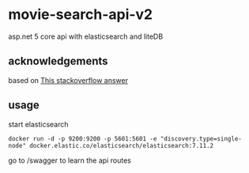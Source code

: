 # movie-search-api-v2
asp.net 5 core api with elasticsearch and liteDB 

## acknowledgements
based on [This stackoverflow answer](https://stackoverflow.com/questions/41711961/elasticsearch-user-clicks-feedback/41716811#41716811)

## usage
start elasticsearch
  ```
  docker run -d -p 9200:9200 -p 5601:5601 -e "discovery.type=single-node" docker.elastic.co/elasticsearch/elasticsearch:7.11.2
  ```
go to /swagger to learn the api routes
